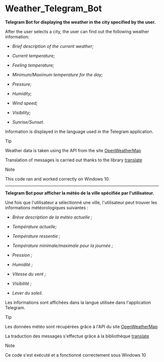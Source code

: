 # Weather_Telegram_Bot

**Telegram Bot for displaying the weather in the city specified by the user.**

After the user selects a city, the user can find out the following weather information:

* _Brief description of the current weather;_

* _Current temperature;_

* _Feeling temperature;_

* _Minimum/Maximum temperature for the day;_

* _Pressure;_

* _Humidity;_

* _Wind speed;_

* _Visibility;_

* _Sunrise/Sunset._

Information is displayed in the language used in the Telegram application.

> [!TIP]
> Weather data is taken using the API from the site [OpenWeatherMap](https://openweathermap.org/)
>
> Translation of messages is carried out thanks to the library [translate](https://pypi.org/project/translate/)

> [!NOTE]
> This code ran and worked correctly on Windows 10.

---------

**Telegram Bot pour afficher la météo de la ville spécifiée par l'utilisateur.**

Une fois que l'utilisateur a sélectionné une ville, l'utilisateur peut trouver les informations météorologiques suivantes :

* _Brève description de la météo actuelle ;_

* _Température actuelle;_

* _Température ressentie ;_

* _Température minimale/maximale pour la journée ;_

* _Pression ;_

* _Humidité ;_

* _Vitesse du vent ;_

* _Visibilité ;_

* _Lever du soleil._

Les informations sont affichées dans la langue utilisée dans l'application Telegram.

> [!TIP]
> Les données météo sont récupérées grâce à l'API du site [OpenWeatherMap](https://openweathermap.org/)
>
> La traduction des messages s'effectue grâce à la bibliothèque [translate](https://pypi.org/project/translate/)

> [!NOTE]
> Ce code s'est exécuté et a fonctionné correctement sous Windows 10